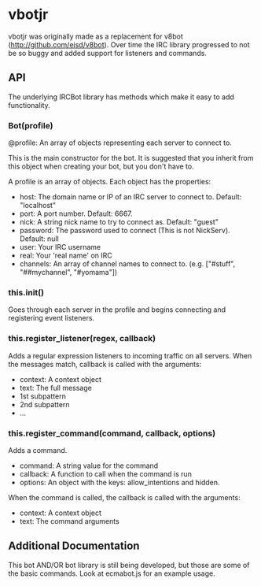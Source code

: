 vbotjr
======

vbotjr was originally made as a replacement for v8bot (http://github.com/eisd/v8bot). Over time the IRC library progressed to not be so buggy and added support for listeners and commands.

API
---

The underlying IRCBot library has methods which make it easy to add functionality.

### Bot(profile)
@profile: An array of objects representing each server to connect to.

This is the main constructor for the bot. It is suggested that you inherit from this object when creating your bot, but you don't have to.

A profile is an array of objects. Each object has the properties:

* host: The domain name or IP of an IRC server to connect to. Default: "localhost"
* port: A port number. Default: 6667.
* nick: A string nick name to try to connect as. Default: "guest"
* password: The password used to connect (This is not NickServ). Default: null
* user: Your IRC username
* real: Your 'real name' on IRC
* channels: An array of channel names to connect to. (e.g. ["#stuff", "##mychannel", "#yomama"])


### this.init()
Goes through each server in the profile and begins connecting and registering event listeners.

### this.register_listener(regex, callback)
Adds a regular expression listeners to incoming traffic on all servers. When the messages match, callback is called with the arguments:

* context: A context object
* text: The full message
* 1st subpattern
* 2nd subpattern
* ...

### this.register_command(command, callback, options)
Adds a command.

* command: A string value for the command
* callback: A function to call when the command is run
* options: An object with the keys: allow_intentions and hidden.

When the command is called, the callback is called with the arguments:

* context: A context object
* text: The command arguments


Additional Documentation
------------------------

This bot AND/OR bot library is still being developed, but those are some of the basic commands. Look at ecmabot.js for an example usage.


